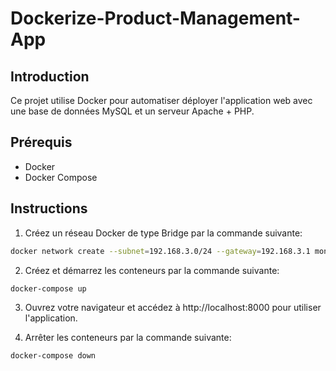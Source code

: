 # Dockerize-Product-Management-App


## Introduction
Ce projet utilise Docker pour automatiser déployer l'application web avec une base de données MySQL et un serveur Apache + PHP.


## Prérequis
- Docker
- Docker Compose


## Instructions
1. Créez un réseau Docker de type Bridge par la commande suivante:

  ```bash
  docker network create --subnet=192.168.3.0/24 --gateway=192.168.3.1 mon_reseau
  ```

2. Créez et démarrez les conteneurs par la commande suivante:
  ```bash
  docker-compose up 
  ```
  

3. Ouvrez votre navigateur et accédez à http://localhost:8000 pour utiliser l'application.

4. Arrêter les conteneurs par la commande suivante:
  ```bash
  docker-compose down
  ```
